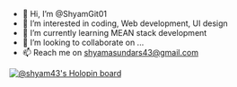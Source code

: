- 👋 Hi, I’m @ShyamGit01
- 👀 I’m interested in coding, Web development, UI design
- 🌱 I’m currently learning MEAN stack development
- 💞️ I’m looking to collaborate on ...
- 📫 Reach me on shyamasundars43@gmail.com

[![@shyam43's Holopin board](https://holopin.io/api/user/board?user=shyam43)](https://holopin.io/@shyam43)

<!---
ShyamGit01/ShyamGit01 is a ✨ special ✨ repository because its `README.md` (this file) appears on your GitHub profile.
You can click the Preview link to take a look at your changes.
--->
